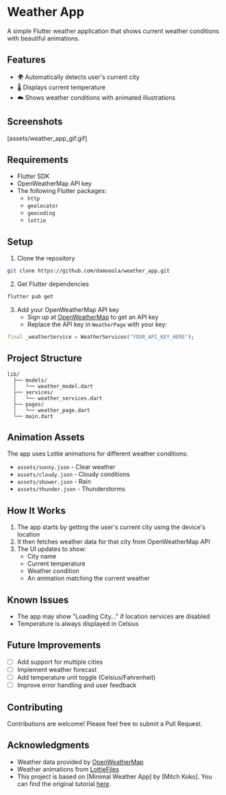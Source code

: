 # Weather App

A simple Flutter weather application that shows current weather conditions with beautiful animations.

## Features

- 🌍 Automatically detects user's current city
- 🌡️ Displays current temperature
- ☁️ Shows weather conditions with animated illustrations

## Screenshots

[assets/weather_app_gif.gif]

## Requirements

- Flutter SDK
- OpenWeatherMap API key
- The following Flutter packages:
  - `http`
  - `geolocator`
  - `geocoding`
  - `lottie`

## Setup

1. Clone the repository

```bash
git clone https://github.com/damooola/weather_app.git
```

2. Get Flutter dependencies

```bash
flutter pub get
```

3. Add your OpenWeatherMap API key
   - Sign up at [OpenWeatherMap](https://openweathermap.org/api) to get an API key
   - Replace the API key in `WeatherPage` with your key:

```dart
final _weatherService = WeatherServices("YOUR_API_KEY_HERE");
```

## Project Structure

```
lib/
  ├── models/
  │   └── weather_model.dart
  ├── services/
  │   └── weather_services.dart
  ├── pages/
  │   └── weather_page.dart
  └── main.dart
```

## Animation Assets

The app uses Lottie animations for different weather conditions:

- `assets/sunny.json` - Clear weather
- `assets/cloudy.json` - Cloudy conditions
- `assets/shower.json` - Rain
- `assets/thunder.json` - Thunderstorms

## How It Works

1. The app starts by getting the user's current city using the device's location
2. It then fetches weather data for that city from OpenWeatherMap API
3. The UI updates to show:
   - City name
   - Current temperature
   - Weather condition
   - An animation matching the current weather

## Known Issues

- The app may show "Loading City..." if location services are disabled
- Temperature is always displayed in Celsius

## Future Improvements

- [ ] Add support for multiple cities
- [ ] Implement weather forecast
- [ ] Add temperature unit toggle (Celsius/Fahrenheit)
- [ ] Improve error handling and user feedback

## Contributing

Contributions are welcome! Please feel free to submit a Pull Request.

## Acknowledgments

- Weather data provided by [OpenWeatherMap](https://openweathermap.org/)
- Weather animations from [LottieFiles](https://lottiefiles.com/)
- This project is based on [Minimal Weather App] by [Mitch Koko]. You can find     the original tutorial [here](https://youtu.be/yLtpMqvMgdY?si=Ax9qaewb3fwYEvPH).
